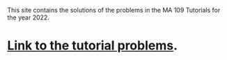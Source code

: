 This site contains the solutions of the problems in the MA 109 Tutorials for the year 2022.

# [Link to the tutorial problems](https://ashwinabraham2021.github.io/MA-109-Tutorial-Solutions/tut_problems.pdf).

